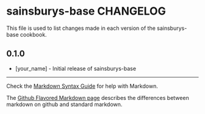 sainsburys-base CHANGELOG
=========================

This file is used to list changes made in each version of the sainsburys-base cookbook.

0.1.0
-----
- [your_name] - Initial release of sainsburys-base

- - -
Check the [Markdown Syntax Guide](http://daringfireball.net/projects/markdown/syntax) for help with Markdown.

The [Github Flavored Markdown page](http://github.github.com/github-flavored-markdown/) describes the differences between markdown on github and standard markdown.
